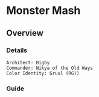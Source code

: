 # Monster Mash
## Overview
### Details
```
Architect: Bigby
Commander: Nikya of the Old Ways
Color Identity: Gruul (RG))
```

### Guide
